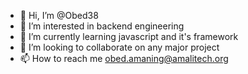 - 👋 Hi, I’m @Obed38
- 👀 I’m interested in backend engineering
- 🌱 I’m currently learning javascript and it's framework
- 💞️ I’m looking to collaborate on any major project
- 📫 How to reach me obed.amaning@amalitech.org

<!---
Obed38/Obed38 is a ✨ special ✨ repository because its `README.md` (this file) appears on your GitHub profile.
You can click the Preview link to take a look at your changes.
--->
